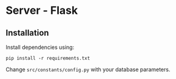 # Server - Flask

## Installation

Install dependencies using:

```
pip install -r requirements.txt
```

Change `src/constants/config.py` with your database parameters.